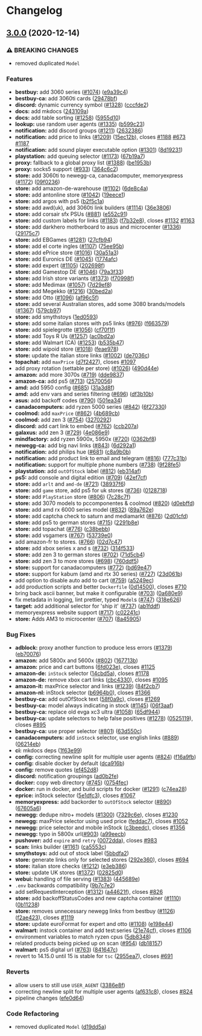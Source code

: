 # Changelog

## [3.0.0](https://www.github.com/Crstian19/streetmerchant/compare/v2.0.0...v3.0.0) (2020-12-14)


### ⚠ BREAKING CHANGES

* removed duplicated `Model`

### Features

* **bestbuy:** add 3060 series ([#1074](https://www.github.com/Crstian19/streetmerchant/issues/1074)) ([e9a39c4](https://www.github.com/Crstian19/streetmerchant/commit/e9a39c40925736a2126f6138c369710989904d1d))
* **bestbuy-ca:** add 3060ti cards ([29478bf](https://www.github.com/Crstian19/streetmerchant/commit/29478bff2d27d780cc6142526f3970b4a87290bc))
* **discord:** dynamic currency symbol ([#1328](https://www.github.com/Crstian19/streetmerchant/issues/1328)) ([cccfde2](https://www.github.com/Crstian19/streetmerchant/commit/cccfde245affc11506c69d1ef6c30c09953307d4))
* **docs:** add mkdocs ([243109a](https://www.github.com/Crstian19/streetmerchant/commit/243109a4ffdfe1d1efe961af0b5cf28fd7e6ef1d))
* **docs:** add table sorting ([#1258](https://www.github.com/Crstian19/streetmerchant/issues/1258)) ([5955d10](https://www.github.com/Crstian19/streetmerchant/commit/5955d10a7f2106c5ae1275fadacf2945626ca008))
* **lookup:** use random user agents ([#1335](https://www.github.com/Crstian19/streetmerchant/issues/1335)) ([b599c23](https://www.github.com/Crstian19/streetmerchant/commit/b599c23b51735212e5369ce03a44bbd1bccafa42))
* **notification:** add discord groups ([#1211](https://www.github.com/Crstian19/streetmerchant/issues/1211)) ([2632386](https://www.github.com/Crstian19/streetmerchant/commit/2632386a5b99f3b23166e88f92af809f0036a6b7))
* **notification:** add price to links ([#1209](https://www.github.com/Crstian19/streetmerchant/issues/1209)) ([15ec12b](https://www.github.com/Crstian19/streetmerchant/commit/15ec12b0a3a95716243bfd06f6d41959bff7c36e)), closes [#1188](https://www.github.com/Crstian19/streetmerchant/issues/1188) [#673](https://www.github.com/Crstian19/streetmerchant/issues/673) [#1187](https://www.github.com/Crstian19/streetmerchant/issues/1187)
* **notification:** add sound player executable option ([#1301](https://www.github.com/Crstian19/streetmerchant/issues/1301)) ([8d19231](https://www.github.com/Crstian19/streetmerchant/commit/8d192317badfd71a7cd8f0115ba9e6fc951c1874))
* **playstation:** add queuing selector ([#1173](https://www.github.com/Crstian19/streetmerchant/issues/1173)) ([67b19a7](https://www.github.com/Crstian19/streetmerchant/commit/67b19a7a8b3dead5f5ab9575ee2b4f09924ce851))
* **proxy:** fallback to a global proxy list ([#1388](https://www.github.com/Crstian19/streetmerchant/issues/1388)) ([be1953b](https://www.github.com/Crstian19/streetmerchant/commit/be1953b2069fce72969904c1bc18055df73f4b6b))
* **proxy:** socks5 support ([#933](https://www.github.com/Crstian19/streetmerchant/issues/933)) ([364c6c2](https://www.github.com/Crstian19/streetmerchant/commit/364c6c25dfe9dcbeb29cb20cb46e9e8dcc2fe86b))
* **store:** add 3060ti to newegg-ca, canadacomputer, memoryexpress ([#1172](https://www.github.com/Crstian19/streetmerchant/issues/1172)) ([09f0236](https://www.github.com/Crstian19/streetmerchant/commit/09f0236086c59b25ebe611041bf063d536e3cc3d))
* **store:** add amazon-de-warehouse ([#1102](https://www.github.com/Crstian19/streetmerchant/issues/1102)) ([6de8c4a](https://www.github.com/Crstian19/streetmerchant/commit/6de8c4a5eec8d66fb47d87e309866ba18f3e28c7))
* **store:** add antonline store ([#1042](https://www.github.com/Crstian19/streetmerchant/issues/1042)) ([19eece1](https://www.github.com/Crstian19/streetmerchant/commit/19eece18dccd4489e1e441b92061fc3b5743e4cd))
* **store:** add argos with ps5 ([b2f5c1a](https://www.github.com/Crstian19/streetmerchant/commit/b2f5c1a3ed93cfd56e575ec634d235565a17b6bc))
* **store:** add awd(uk), add 3060ti link builders ([#1114](https://www.github.com/Crstian19/streetmerchant/issues/1114)) ([36e3806](https://www.github.com/Crstian19/streetmerchant/commit/36e38068d8cd284c741d4906d5ba5fe8cff85d24))
* **store:** add corsair sfx PSUs ([#881](https://www.github.com/Crstian19/streetmerchant/issues/881)) ([e552c91](https://www.github.com/Crstian19/streetmerchant/commit/e552c9102dd9801dcfc35652f2aaa0b1eea18ebb))
* **store:** add custom labels for links ([#1183](https://www.github.com/Crstian19/streetmerchant/issues/1183)) ([f7b32e8](https://www.github.com/Crstian19/streetmerchant/commit/f7b32e8ac56c29207c6b30b9168c34c021a5e227)), closes [#1132](https://www.github.com/Crstian19/streetmerchant/issues/1132) [#1163](https://www.github.com/Crstian19/streetmerchant/issues/1163)
* **store:** add darkhero motherboard to asus and microcenter ([#1336](https://www.github.com/Crstian19/streetmerchant/issues/1336)) ([29175c7](https://www.github.com/Crstian19/streetmerchant/commit/29175c77a8fcbc082c944b057a919dfcc22ba606))
* **store:** add EBGames ([#1281](https://www.github.com/Crstian19/streetmerchant/issues/1281)) ([27cfb94](https://www.github.com/Crstian19/streetmerchant/commit/27cfb94de8d9ccef3c7fc76b250aee17d7c80257))
* **store:** add el corte ingles ([#1107](https://www.github.com/Crstian19/streetmerchant/issues/1107)) ([75ee95b](https://www.github.com/Crstian19/streetmerchant/commit/75ee95b2217fb4bf667869011a009210ff8c22e7))
* **store:** add ePrice store ([#1016](https://www.github.com/Crstian19/streetmerchant/issues/1016)) ([30a51a3](https://www.github.com/Crstian19/streetmerchant/commit/30a51a38bee1c399276466e5db457bbe702edd5c))
* **store:** add Euronics DE ([#1045](https://www.github.com/Crstian19/streetmerchant/issues/1045)) ([1774afc](https://www.github.com/Crstian19/streetmerchant/commit/1774afc1c3010bd0b183907baa4f3486dc9e8c23))
* **store:** add expert ([#1105](https://www.github.com/Crstian19/streetmerchant/issues/1105)) ([202698f](https://www.github.com/Crstian19/streetmerchant/commit/202698f9179b081bd4214979f054e5ff7c805621))
* **store:** add Gamestop DE ([#1046](https://www.github.com/Crstian19/streetmerchant/issues/1046)) ([79a3f33](https://www.github.com/Crstian19/streetmerchant/commit/79a3f33150188c7ff0228a38f276ae1fe88b9714))
* **store:** add Irish store variants ([#1373](https://www.github.com/Crstian19/streetmerchant/issues/1373)) ([f70998f](https://www.github.com/Crstian19/streetmerchant/commit/f70998f0d9a6cdfbc59fb31fecb87f801b0b3037))
* **store:** add Medimax ([#1057](https://www.github.com/Crstian19/streetmerchant/issues/1057)) ([7d29ef8](https://www.github.com/Crstian19/streetmerchant/commit/7d29ef80ba1ae6682b486ac0b65a516b15a19f93))
* **store:** add Megekko ([#1216](https://www.github.com/Crstian19/streetmerchant/issues/1216)) ([30bed2a](https://www.github.com/Crstian19/streetmerchant/commit/30bed2ac016e9e543f67b1098819a484bc1394c3))
* **store:** add Otto ([#1096](https://www.github.com/Crstian19/streetmerchant/issues/1096)) ([af96c5f](https://www.github.com/Crstian19/streetmerchant/commit/af96c5f2e808af7496f3c3299e4cf173105de48b))
* **store:** add several Australian stores, add some 3080 brands/models ([#1367](https://www.github.com/Crstian19/streetmerchant/issues/1367)) ([579cb97](https://www.github.com/Crstian19/streetmerchant/commit/579cb97a0d151cc374a37493b043ba4a399b55db))
* **store:** add smythstoys ([1ed0593](https://www.github.com/Crstian19/streetmerchant/commit/1ed05937676c3b6961fcbbb1f3aa80afc3411ac3))
* **store:** add some italian stores with ps5 links ([#976](https://www.github.com/Crstian19/streetmerchant/issues/976)) ([f663579](https://www.github.com/Crstian19/streetmerchant/commit/f663579f3d744a5270878975407ad30b31ee0c0a))
* **store:** add spielegrotte ([#1056](https://www.github.com/Crstian19/streetmerchant/issues/1056)) ([cf70f1f](https://www.github.com/Crstian19/streetmerchant/commit/cf70f1ff4f942922bfa52adcd5b905e0b39c812a))
* **store:** add Toys R Us ([#1257](https://www.github.com/Crstian19/streetmerchant/issues/1257)) ([ac0bd2a](https://www.github.com/Crstian19/streetmerchant/commit/ac0bd2ac14d686a0f30931e885da65a1d7af6856))
* **store:** add Walmart (CA) ([#1253](https://www.github.com/Crstian19/streetmerchant/issues/1253)) ([b535b47](https://www.github.com/Crstian19/streetmerchant/commit/b535b470cad38af034889b4d27578b20136e166d))
* **store:** add wipoid store ([#1018](https://www.github.com/Crstian19/streetmerchant/issues/1018)) ([feae978](https://www.github.com/Crstian19/streetmerchant/commit/feae978de9e90b96f542d2e53807144d82e380a4))
* **store:** update the italian store links ([#1002](https://www.github.com/Crstian19/streetmerchant/issues/1002)) ([de7036c](https://www.github.com/Crstian19/streetmerchant/commit/de7036c7cc6dd7e436ad1d31b988d9d56ad31f76))
* **topachat:** add `maxPrice` ([d7f2427](https://www.github.com/Crstian19/streetmerchant/commit/d7f242780ef1a0a06d5b65ccfc0999e36a87d49d)), closes [#1097](https://www.github.com/Crstian19/streetmerchant/issues/1097)
* add proxy rotation (settable per store) ([#1026](https://www.github.com/Crstian19/streetmerchant/issues/1026)) ([490d44e](https://www.github.com/Crstian19/streetmerchant/commit/490d44e1fdfdf91db7344dd3050ba8fd8d069631))
* **amazon:** add more 3070s ([#719](https://www.github.com/Crstian19/streetmerchant/issues/719)) ([dde9837](https://www.github.com/Crstian19/streetmerchant/commit/dde9837829b9d52e43800a2ac826b5dd00f5a744))
* **amazon-ca:** add ps5 ([#713](https://www.github.com/Crstian19/streetmerchant/issues/713)) ([2570056](https://www.github.com/Crstian19/streetmerchant/commit/25700567c57a303a9376351daf015741193350a3))
* **amd:** add 5950 config ([#685](https://www.github.com/Crstian19/streetmerchant/issues/685)) ([31a3d8f](https://www.github.com/Crstian19/streetmerchant/commit/31a3d8f7e068a17c72e0c296e176b93625bf9063))
* **amd:** add env vars and series filtering ([#696](https://www.github.com/Crstian19/streetmerchant/issues/696)) ([df3b10b](https://www.github.com/Crstian19/streetmerchant/commit/df3b10b9a5c2467e00cacb3ab93f818aafc95f02))
* **asus:** add backoff codes ([#790](https://www.github.com/Crstian19/streetmerchant/issues/790)) ([501ea34](https://www.github.com/Crstian19/streetmerchant/commit/501ea34a54e877600050d5a99fd3b71ec799e96a))
* **canadacomputers:** add ryzen 5000 series ([#842](https://www.github.com/Crstian19/streetmerchant/issues/842)) ([6f27330](https://www.github.com/Crstian19/streetmerchant/commit/6f273305df69ac7b420b5446b4c6824866821a7e))
* **coolmod:** add `maxPrice` ([#862](https://www.github.com/Crstian19/streetmerchant/issues/862)) ([4b689cb](https://www.github.com/Crstian19/streetmerchant/commit/4b689cb94e99b83c8829c11d1bfe4cd6db9fbd7a))
* **coolmod:** add zen 3 ([#754](https://www.github.com/Crstian19/streetmerchant/issues/754)) ([3270292](https://www.github.com/Crstian19/streetmerchant/commit/32702929a97236d7dc51aa8f669140bc6d89aa9a))
* **discord:** add cart link to embed ([#762](https://www.github.com/Crstian19/streetmerchant/issues/762)) ([ccb207a](https://www.github.com/Crstian19/streetmerchant/commit/ccb207abeb43b8e85f32c5c0a7a02aa33b5cdd7c))
* **galaxus:** add zen 3 ([#729](https://www.github.com/Crstian19/streetmerchant/issues/729)) ([4e086e9](https://www.github.com/Crstian19/streetmerchant/commit/4e086e92675df97fe7f94c4e6d51b73d63e7effb))
* **mindfactory:** add ryzen 5900x, 5950x  ([#720](https://www.github.com/Crstian19/streetmerchant/issues/720)) ([0362bf8](https://www.github.com/Crstian19/streetmerchant/commit/0362bf808198d47e6aaa4a4838251f870d6dce4a))
* **newegg-ca:** add big navi links ([#843](https://www.github.com/Crstian19/streetmerchant/issues/843)) ([6d292a1](https://www.github.com/Crstian19/streetmerchant/commit/6d292a11cd53bd3893d4a0ff5d13eb2ce3319faa))
* **notification:** add philips hue ([#681](https://www.github.com/Crstian19/streetmerchant/issues/681)) ([c8a9b0b](https://www.github.com/Crstian19/streetmerchant/commit/c8a9b0ba3ed581a9fef7ee2b459b1de84d976ff0))
* **notification:** add product link to email and telegram ([#816](https://www.github.com/Crstian19/streetmerchant/issues/816)) ([777c31b](https://www.github.com/Crstian19/streetmerchant/commit/777c31b420a38cab860d98bc6bd8b7ba990c55e7))
* **notification:** support for multiple phone numbers ([#738](https://www.github.com/Crstian19/streetmerchant/issues/738)) ([9f28fe5](https://www.github.com/Crstian19/streetmerchant/commit/9f28fe5803fc71bf64d303cd1e7d20d0be8fecac))
* **playstation:** add `outOfStock` label ([#812](https://www.github.com/Crstian19/streetmerchant/issues/812)) ([eb314af](https://www.github.com/Crstian19/streetmerchant/commit/eb314afda557369dd27266429ac991c47ecc6375))
* **ps5:** add console and digital edition ([#709](https://www.github.com/Crstian19/streetmerchant/issues/709)) ([42ef7cf](https://www.github.com/Crstian19/streetmerchant/commit/42ef7cfdced8ae3bc4192e245469798324bc42d3))
* **store:** add `arlt` and `amd-de` ([#721](https://www.github.com/Crstian19/streetmerchant/issues/721)) ([38937f6](https://www.github.com/Crstian19/streetmerchant/commit/38937f6880fcffb3a56ef17acd278f7c2f8d251c))
* **store:** add `game` store, add ps5 for uk stores ([#736](https://www.github.com/Crstian19/streetmerchant/issues/736)) ([0128718](https://www.github.com/Crstian19/streetmerchant/commit/0128718ba76b0c431d790cea7dd2183d10a02278))
* **store:** add `PlayStation` store ([#806](https://www.github.com/Crstian19/streetmerchant/issues/806)) ([7c28c7f](https://www.github.com/Crstian19/streetmerchant/commit/7c28c7f72b171ce914aba770d88e8b1213c41233))
* **store:** add 3070 models to pccomponentes & coolmod ([#820](https://www.github.com/Crstian19/streetmerchant/issues/820)) ([d0ebffd](https://www.github.com/Crstian19/streetmerchant/commit/d0ebffd056dc166e3557ccf694379bf8c10148b5))
* **store:** add amd rx 6000 series model ([#832](https://www.github.com/Crstian19/streetmerchant/issues/832)) ([89a762e](https://www.github.com/Crstian19/streetmerchant/commit/89a762e2f5cd2ebd56c2586b1ebead4171b67153))
* **store:** add captcha check to saturn and mediamarkt ([#876](https://www.github.com/Crstian19/streetmerchant/issues/876)) ([2d01cfd](https://www.github.com/Crstian19/streetmerchant/commit/2d01cfddff557f112c6d53473dad25eb299f2fc0))
* **store:** add ps5 to german stores ([#715](https://www.github.com/Crstian19/streetmerchant/issues/715)) ([2291b8e](https://www.github.com/Crstian19/streetmerchant/commit/2291b8eff5b23613d1233cc4c3ead83a42286d85))
* **store:** add topachat ([#776](https://www.github.com/Crstian19/streetmerchant/issues/776)) ([c38bebb](https://www.github.com/Crstian19/streetmerchant/commit/c38bebb49dbe8243d0e3f1205150a33f9ce745aa))
* **store:** add vsgamers ([#767](https://www.github.com/Crstian19/streetmerchant/issues/767)) ([53739e0](https://www.github.com/Crstian19/streetmerchant/commit/53739e05abf50bbaddb8079087339c9f353096c8))
* add amazon-fr to stores. ([#766](https://www.github.com/Crstian19/streetmerchant/issues/766)) ([02d7c47](https://www.github.com/Crstian19/streetmerchant/commit/02d7c47c4093ad71dfab31f93a9b1390f4cad8a0))
* **store:** add xbox series x and s ([#732](https://www.github.com/Crstian19/streetmerchant/issues/732)) ([314f533](https://www.github.com/Crstian19/streetmerchant/commit/314f533f0bab0a466a276c5895d2f00bf86741f4))
* **store:** add zen 3 to german stores ([#702](https://www.github.com/Crstian19/streetmerchant/issues/702)) ([71d5cb4](https://www.github.com/Crstian19/streetmerchant/commit/71d5cb426179f5e587adeba1ec60f9a9233ec7b6))
* **store:** add zen 3 to more stores ([#698](https://www.github.com/Crstian19/streetmerchant/issues/698)) ([760ddf5](https://www.github.com/Crstian19/streetmerchant/commit/760ddf5d8523e28e294146643dda16e105176dff))
* **store:** support for canadacomputers ([#772](https://www.github.com/Crstian19/streetmerchant/issues/772)) ([bd69e47](https://www.github.com/Crstian19/streetmerchant/commit/bd69e471f7b47e7faf1d9858992d4157145518aa))
* **store:** support for kabum (amd and rtx 30 series) ([#727](https://www.github.com/Crstian19/streetmerchant/issues/727)) ([23d061b](https://www.github.com/Crstian19/streetmerchant/commit/23d061b387b540803a81212fee937d4c8c9b17ad))
* add option to disable auto add to cart ([#759](https://www.github.com/Crstian19/streetmerchant/issues/759)) ([a5249ec](https://www.github.com/Crstian19/streetmerchant/commit/a5249ecc7c3acc29a1f9d5285bd77397263cb135))
* add production scripts and better `Dockerfile` ([0d14500](https://www.github.com/Crstian19/streetmerchant/commit/0d14500d5d8b93204bb99baf34dc9de745ae645d)), closes [#710](https://www.github.com/Crstian19/streetmerchant/issues/710)
* bring back ascii banner, but make it configurable ([#703](https://www.github.com/Crstian19/streetmerchant/issues/703)) ([0a680e9](https://www.github.com/Crstian19/streetmerchant/commit/0a680e977b7904e7f62a8c1c0f3d533329b23fb0))
* fix metadata in logging, lint prettier, typed `Model`s ([#747](https://www.github.com/Crstian19/streetmerchant/issues/747)) ([318e626](https://www.github.com/Crstian19/streetmerchant/commit/318e626e78c18524c4d8624176ccb659c6b6d17c))
* **target:** add additional selector for 'ship it' ([#737](https://www.github.com/Crstian19/streetmerchant/issues/737)) ([ab1fddf](https://www.github.com/Crstian19/streetmerchant/commit/ab1fddf20c3a735b746befda0e21462701882645))
* memoryexpress website support ([#717](https://www.github.com/Crstian19/streetmerchant/issues/717)) ([c02241c](https://www.github.com/Crstian19/streetmerchant/commit/c02241c7528656c2c2fba9befc36628b4db7befb))
* **store:** Adds AM3 to microcenter ([#707](https://www.github.com/Crstian19/streetmerchant/issues/707)) ([8a45905](https://www.github.com/Crstian19/streetmerchant/commit/8a459056c5ba8a5a90de55cfbb08c4c89ccb19d3))


### Bug Fixes

* **adblock:** proxy another function to produce less errors ([#1379](https://www.github.com/Crstian19/streetmerchant/issues/1379)) ([eb70076](https://www.github.com/Crstian19/streetmerchant/commit/eb700762a4eee3a802bd81f0fb62e76243027c42))
* **amazon:** add 5800x and 5600x ([#802](https://www.github.com/Crstian19/streetmerchant/issues/802)) ([167713b](https://www.github.com/Crstian19/streetmerchant/commit/167713bb14080e5e1d2f77c7ee933918b6fd5cfc))
* **amazon:** price and cart buttons ([6fd023e](https://www.github.com/Crstian19/streetmerchant/commit/6fd023e81e0c54e8fb53b45817b63cb49b8a37ce)), closes [#1125](https://www.github.com/Crstian19/streetmerchant/issues/1125)
* **amazon-de:** `inStock` selector ([14cbd5a](https://www.github.com/Crstian19/streetmerchant/commit/14cbd5a05b6f9c3a3ebbc5978156ff2b090efd32)), closes [#1178](https://www.github.com/Crstian19/streetmerchant/issues/1178)
* **amazon-de:** remove xbox cart links ([cbc4330](https://www.github.com/Crstian19/streetmerchant/commit/cbc43304bf49863000f422fbff4ed200ea610914)), closes [#1095](https://www.github.com/Crstian19/streetmerchant/issues/1095)
* **amazon-it:** maxPrice selector and links ([#1239](https://www.github.com/Crstian19/streetmerchant/issues/1239)) ([84f2cb7](https://www.github.com/Crstian19/streetmerchant/commit/84f2cb7d52fac7c3dbdd31318a51330e25808784))
* **amazon-nl:** inStock selector ([b6964b0](https://www.github.com/Crstian19/streetmerchant/commit/b6964b02f38c947fd476d86de35d5983e5b229dd)), closes [#1366](https://www.github.com/Crstian19/streetmerchant/issues/1366)
* **bestbuy-ca:** add outOfStock text ([58f0a9c](https://www.github.com/Crstian19/streetmerchant/commit/58f0a9c7740c46f3d820c8765dee5b0fc8516353)), closes [#1269](https://www.github.com/Crstian19/streetmerchant/issues/1269)
* **bestbuy-ca:** model always indicating in stock ([#1145](https://www.github.com/Crstian19/streetmerchant/issues/1145)) ([06f3aaf](https://www.github.com/Crstian19/streetmerchant/commit/06f3aafae6ec460c6227a92e6105639be71fc9b3))
* **bestbuy-ca:** replace old evga xc3 ultra ([#1058](https://www.github.com/Crstian19/streetmerchant/issues/1058)) ([65df944](https://www.github.com/Crstian19/streetmerchant/commit/65df9449730bce2acb82f5edac25a91bdddd94db))
* **bestbuy-ca:** update selectors to help false positives ([#1278](https://www.github.com/Crstian19/streetmerchant/issues/1278)) ([0525119](https://www.github.com/Crstian19/streetmerchant/commit/0525119b9bae47425a6c01720d6a1ea6ab8e6a02)), closes [#895](https://www.github.com/Crstian19/streetmerchant/issues/895)
* **bestbuy-ca:** use proper selector ([#801](https://www.github.com/Crstian19/streetmerchant/issues/801)) ([63d550c](https://www.github.com/Crstian19/streetmerchant/commit/63d550ca63b9bfd534f37b7747a1fae057abedb4))
* **canadacomputers:** add `inStock` selector, use english links ([#889](https://www.github.com/Crstian19/streetmerchant/issues/889)) ([06214eb](https://www.github.com/Crstian19/streetmerchant/commit/06214eb4a8a5c2d8a180e8dcf846f828d5cce2ed))
* **ci:** mkdocs deps ([1f63e99](https://www.github.com/Crstian19/streetmerchant/commit/1f63e9980499ac567845473dc48e51cab78c838e))
* **config:** correcting newline split for multiple user agents ([#824](https://www.github.com/Crstian19/streetmerchant/issues/824)) ([f16a9fb](https://www.github.com/Crstian19/streetmerchant/commit/f16a9fb331fd38590325f399bde369ffa17dbe10))
* **config:** disable docker by default ([dca916b](https://www.github.com/Crstian19/streetmerchant/commit/dca916b64e9ac2d05d5e6af19e5466b8a0623ed5))
* **config:** remove quotes ([ef452d8](https://www.github.com/Crstian19/streetmerchant/commit/ef452d8e586536a5039ee532d655d2951d551ac3))
* **discord:** notification groupings ([ad0b2fe](https://www.github.com/Crstian19/streetmerchant/commit/ad0b2fe525d6403735ddcbf4ef55b91eb36ac10a))
* **docker:** copy web directory ([#745](https://www.github.com/Crstian19/streetmerchant/issues/745)) ([0754fec](https://www.github.com/Crstian19/streetmerchant/commit/0754feccaea2ce2dd37e7caeed3fa0b53c0cdcb3))
* **docker:** run in docker, and build scripts for docker ([#1291](https://www.github.com/Crstian19/streetmerchant/issues/1291)) ([c74ea28](https://www.github.com/Crstian19/streetmerchant/commit/c74ea28014ee0d827ea216083844f92e30f142c9))
* **eprice:** inStock selector ([5e1dfc3](https://www.github.com/Crstian19/streetmerchant/commit/5e1dfc35680029620a1de7bc7a523140f2dae8af)), closes [#1067](https://www.github.com/Crstian19/streetmerchant/issues/1067)
* **memoryexpress:** add backorder to `outOfStock` selector ([#890](https://www.github.com/Crstian19/streetmerchant/issues/890)) ([67605a6](https://www.github.com/Crstian19/streetmerchant/commit/67605a6e280af35f210c536bc03571a84ea1a7e9))
* **newegg:** dedupe nitro+ models ([#1300](https://www.github.com/Crstian19/streetmerchant/issues/1300)) ([7329c6e](https://www.github.com/Crstian19/streetmerchant/commit/7329c6ede0a5ab6d644b30ac878f4e7da11e43a8)), closes [#1230](https://www.github.com/Crstian19/streetmerchant/issues/1230)
* **newegg:** maxPrice selector using used price ([feddac7](https://www.github.com/Crstian19/streetmerchant/commit/feddac76d3824e947b0a96524cd940e6b45ffe70)), closes [#1052](https://www.github.com/Crstian19/streetmerchant/issues/1052)
* **newegg:** price selector and mobile inStock ([c3beedc](https://www.github.com/Crstian19/streetmerchant/commit/c3beedced82141e6bbb0735b3edb7c573907aa7a)), closes [#1356](https://www.github.com/Crstian19/streetmerchant/issues/1356)
* **newegg:** typo in 5800x url([#903](https://www.github.com/Crstian19/streetmerchant/issues/903)) ([a99eecb](https://www.github.com/Crstian19/streetmerchant/commit/a99eecb4613bc136e65afe4e5e8788316beae39e))
* **pushover:** add `expire` and `retry` ([0072dda](https://www.github.com/Crstian19/streetmerchant/commit/0072dda90b637b93647cf3a35dc612cf43d89445)), closes [#983](https://www.github.com/Crstian19/streetmerchant/issues/983)
* **scan:** links builder ([#1161](https://www.github.com/Crstian19/streetmerchant/issues/1161)) ([ca5553c](https://www.github.com/Crstian19/streetmerchant/commit/ca5553cb2044c00857412a2af009e5e7f2c1aabf))
* **smythstoys:** add out of stock label ([5bbdfa2](https://www.github.com/Crstian19/streetmerchant/commit/5bbdfa2abc23c2e1fb1c606227754a1701cab194))
* **store:** generate links only for selected stores ([292e360](https://www.github.com/Crstian19/streetmerchant/commit/292e3603fd527a4454639c9abb73bd80a8a95fae)), closes [#694](https://www.github.com/Crstian19/streetmerchant/issues/694)
* **store:** italian store checks ([#1212](https://www.github.com/Crstian19/streetmerchant/issues/1212)) ([e3eb386](https://www.github.com/Crstian19/streetmerchant/commit/e3eb38655a3cefb85c4dbd573494955e06c72f71))
* **store:** update UK stores ([#1372](https://www.github.com/Crstian19/streetmerchant/issues/1372)) ([02825d0](https://www.github.com/Crstian19/streetmerchant/commit/02825d009bd028f6dcdca02e2c155e77a7df8654))
* **webui:** handling of file serving ([#1383](https://www.github.com/Crstian19/streetmerchant/issues/1383)) ([445689e](https://www.github.com/Crstian19/streetmerchant/commit/445689efc49bf8edb0b5a027611f02ea0d0f126f))
* `.env` backwards compatibility ([9b7c7e2](https://www.github.com/Crstian19/streetmerchant/commit/9b7c7e2881d756909af191094bda435ca7ef7e9b))
* add setRequestInterception ([#1312](https://www.github.com/Crstian19/streetmerchant/issues/1312)) ([a44621f](https://www.github.com/Crstian19/streetmerchant/commit/a44621f8f50cac9ba6614b0f89320d210370047a)), closes [#826](https://www.github.com/Crstian19/streetmerchant/issues/826)
* **store:** add backoffStatusCodes and new captcha container ([#1110](https://www.github.com/Crstian19/streetmerchant/issues/1110)) ([0b11238](https://www.github.com/Crstian19/streetmerchant/commit/0b11238370040e9cd31e793e9a782ad384c22abf))
* **store:** removes unnecessary newegg links from bestbuy ([#1126](https://www.github.com/Crstian19/streetmerchant/issues/1126)) ([f2ae423](https://www.github.com/Crstian19/streetmerchant/commit/f2ae423fa83d1671a98b9cf3733e587d33727a59)), closes [#1119](https://www.github.com/Crstian19/streetmerchant/issues/1119)
* **store:** update euroFormat for expert and otto ([#1108](https://www.github.com/Crstian19/streetmerchant/issues/1108)) ([e198e44](https://www.github.com/Crstian19/streetmerchant/commit/e198e44613cda27c0e67dc7e42ca514e66e9cf48))
* **walmart:** instock container and add test:series ([21e74cf](https://www.github.com/Crstian19/streetmerchant/commit/21e74cfe76a5ccf82247315c9951a25e44bb1ce5)), closes [#1106](https://www.github.com/Crstian19/streetmerchant/issues/1106)
* environment variables to match ryzen cpus ([5db8348](https://www.github.com/Crstian19/streetmerchant/commit/5db83484f301d48509205d9d0b5146c5d7114d26))
* related products being picked up on scan ([#954](https://www.github.com/Crstian19/streetmerchant/issues/954)) ([db18157](https://www.github.com/Crstian19/streetmerchant/commit/db18157a490b9c9672c32de3372bff0b472a48f3))
* **walmart:** ps5 digital url ([#763](https://www.github.com/Crstian19/streetmerchant/issues/763)) ([841647c](https://www.github.com/Crstian19/streetmerchant/commit/841647c06c488cf6b9d6d6af3c3eb6c8dbadab7e))
* revert to 14.15.0 until 15 is stable for `tsc` ([2955ea7](https://www.github.com/Crstian19/streetmerchant/commit/2955ea70ab59c1b0dd82ec506c7a03952f81ea01)), closes [#691](https://www.github.com/Crstian19/streetmerchant/issues/691)


### Reverts

* allow users to still use `USER_AGENT` ([3386e8f](https://www.github.com/Crstian19/streetmerchant/commit/3386e8f50da27a800c5289c3b6bd7a1f76e77a49))
* correcting newline split for multiple user agents ([af631c8](https://www.github.com/Crstian19/streetmerchant/commit/af631c86f1a74d810cabf2d0de1b7bb31d350095)), closes [#824](https://www.github.com/Crstian19/streetmerchant/issues/824)
* pipeline changes ([efe0d64](https://www.github.com/Crstian19/streetmerchant/commit/efe0d64f060e812fd9846073a13837a3f2a27862))


### Code Refactoring

* removed duplicated `Model` ([d19dd5a](https://www.github.com/Crstian19/streetmerchant/commit/d19dd5a404f2a585dd80f4d23d0e3af2d435ae85))
